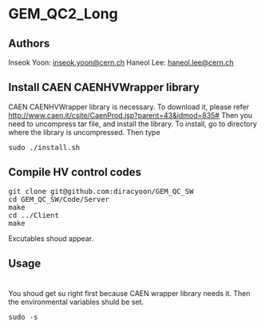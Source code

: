 # GEM_QC2_Long

## Authors
Inseok Yoon: inseok.yoon@cern.ch
Haneol Lee: haneol.lee@cern.ch

## Install CAEN CAENHVWrapper library
CAEN CAENHVWrapper library is necessary. To download it, please refer http://www.caen.it/csite/CaenProd.jsp?parent=43&idmod=835# Then you need to uncompress tar file, and install the library. To install, go to directory where the library is uncompressed. Then type
<pre>
sudo ./install.sh
</pre>

## Compile HV control codes
<pre>
git clone git@github.com:diracyoon/GEM_QC_SW
cd GEM_QC_SW/Code/Server
make
cd ../Client
make
</pre>
Excutables shoud appear.

## Usage
#
You shoud get su right first because CAEN wrapper library needs it. Then the environmental variables shuld be set.
<pre>
sudo -s

</pre>
